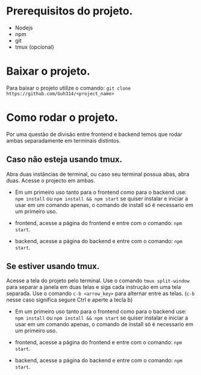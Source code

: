 # Prerequisitos do projeto.
- Nodejs
- npm
- git
- tmux (opcional)

# Baixar o projeto.
Para baixar o projeto utilize o comando: `git clone https://github.com/Guh314/<project_name>`

# Como rodar o projeto.
Por uma questão de divisão entre frontend e backend temos que rodar ambas separadamente em terminais distintos.


## Caso não esteja usando tmux.
Abra duas instâncias de terminal, ou caso seu terminal possua abas, abra duas.
Acesse o projecto em ambas.

- Em um primeiro uso tanto para o frontend como para o backend use: `npm install` ou `npm install && npm start` se quiser instalar e iniciar a usar em um comando apenas, o comando de install só é necessario em um primeiro uso.

- frontend, acesse a página do frontend e entre com o comando: `npm start`.
- backend, acesse a página do backend e entre com o comando: `npm start`.


## Se estiver usando tmux.
Acesse a tela do projeto pelo terminal.
Use o comando `tmux split-window` para separar a janela em duas telas e siga cada instrução em uma tela separada.
Use o comando `c-b <arrow_key>` para alternar entre as telas. (`c-b` nesse caso significa segure Ctrl e aperte a tecla b)

- Em um primeiro uso tanto para o frontend como para o backend use: `npm install` ou `npm install && npm start` se quiser instalar e iniciar a usar em um comando apenas, o comando de install só é necessario em um primeiro uso.

- frontend, acesse a página do frontend e entre com o comando: `npm start`.
- backend, acesse a página do backend e entre com o comando: `npm start`.
